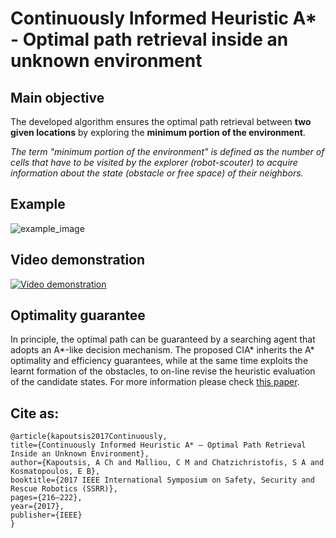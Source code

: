 # Continuously Informed Heuristic A* - Optimal path retrieval inside an unknown environment #

## Main objective

The developed algorithm ensures the optimal path retrieval between **two given locations** by exploring the **minimum portion of the environment**.

*The term "minimum portion of the environment" is defined as the number of cells that have to be visited by the explorer (robot-scouter) to acquire information about the state (obstacle or free space) of their neighbors.*

## Example

![example_image](http://kapoutsis.info/wp-content/uploads/2020/12/cia_star_example.png)

## Video demonstration

[![Video demonstration](http://kapoutsis.info/wp-content/uploads/2020/12/cia_star_thumbnail.png)](https://www.youtube.com/watch?v=ct_mnyqIjUU)

## Optimality guarantee

In principle, the optimal path can be guaranteed by a searching agent that adopts an A*-like decision mechanism. The proposed CIA* inherits the A* optimality and efficiency guarantees, while at the same time exploits the learnt formation of the obstacles, to on-line revise the heuristic evaluation of the candidate states. For more information please check [this paper](http://kapoutsis.info/wp-content/uploads/2017/10/ssrr2017Final.pdf).

## Cite as: 

```
@article{kapoutsis2017Continuously,
title={Continuously Informed Heuristic A* – Optimal Path Retrieval Inside an Unknown Environment},
author={Kapoutsis, A Ch and Malliou, C M and Chatzichristofis, S A and Kosmatopoulos, E B},
booktitle={2017 IEEE International Symposium on Safety, Security and Rescue Robotics (SSRR)},
pages={216–222},
year={2017},
publisher={IEEE}
}
```

